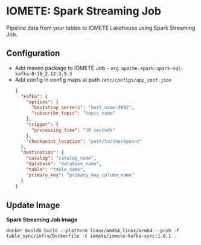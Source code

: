 # IOMETE: Spark Streaming Job

Pipeline data from your tables to IOMETE Lakehouse using Spark Streaming Job.

## Configuration

- Add maven package to IOMETE Job - `org.apache.spark:spark-sql-kafka-0-10_2.12:3.5.3`
- Add config in config maps at path `/etc/configs/app_conf.json`
    ```json
    {
      "kafka": {
        "options": {
          "bootstrap_servers": "host_name:9092",
          "subscribe_topic": "topic_name"
        },
        "trigger": {
          "processing_time": "10 seconds"
        },
        "checkpoint_location": "path/to/checkpoint"
      },
      "destination": {
        "catalog": "catalog_name",
        "database": "database_name",
        "table": "table_name",
        "primary_key": "primary_key_column_name"
      }
    }
    ```

## Update Image

**Spark Streaming Job Image**

```shell
docker buildx build --platform linux/amd64,linux/arm64 --push -f table_sync/infra/Dockerfile -t iomete/iomete-kafka-sync:1.0.1 .
```

